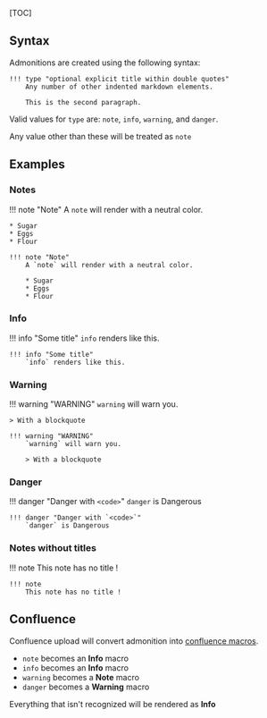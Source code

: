 [TOC]

## Syntax

Admonitions are created using the following syntax:

```
!!! type "optional explicit title within double quotes"
    Any number of other indented markdown elements.

    This is the second paragraph.
```

Valid values for `type` are: `note`, `info`, `warning`, and `danger`.

Any value other than these will be treated as `note`

## Examples

### Notes

!!! note "Note"
    A `note` will render with a neutral color.

    * Sugar
    * Eggs
    * Flour

```
!!! note "Note"
    A `note` will render with a neutral color.

    * Sugar
    * Eggs
    * Flour
```

### Info

!!! info "Some title"
    `info` renders like this.

```
!!! info "Some title"
    `info` renders like this.
```

### Warning

!!! warning "WARNING"
    `warning` will warn you.

    > With a blockquote

```
!!! warning "WARNING"
    `warning` will warn you.

    > With a blockquote
```

### Danger

!!! danger "Danger with `<code>`"
    `danger` is Dangerous

```
!!! danger "Danger with `<code>`"
    `danger` is Dangerous
```

### Notes without titles

!!! note
    This note has no title !

```
!!! note
    This note has no title !
```

## Confluence

Confluence upload will convert admonition into [confluence macros](https://confluence.atlassian.com/doc/info-tip-note-and-warning-macros-51872369.html).

* `note` becomes an __Info__ macro
* `info` becomes an __Info__ macro
* `warning` becomes a __Note__ macro
* `danger` becomes a __Warning__ macro

Everything that isn't recognized will be rendered as __Info__
